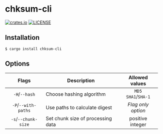 # chksum-cli

[![crates.io](https://img.shields.io/crates/v/chksum-cli?style=flat-square "crates.io")](https://crates.io/crates/chksum-cli)
[![LICENSE](https://img.shields.io/github/license/ventaquil/chksum?style=flat-square "LICENSE")](https://github.com/ventaquil/chksum/blob/master/LICENSE)

## Installation

```
$ cargo install chksum-cli
```

## Options

|        Flags        |            Description            |      Allowed values     |
|:-------------------:|-----------------------------------|:-----------------------:|
|    `-H`/`--hash`    | Choose hashing algorithm          | `MD5`<br>`SHA1`/`SHA-1` |
| `-P`/`--with-paths` | Use paths to calculate digest     |    *Flag only option*   |
| `-s`/`--chunk-size` | Set chunk size of processing data |     positive integer    |
